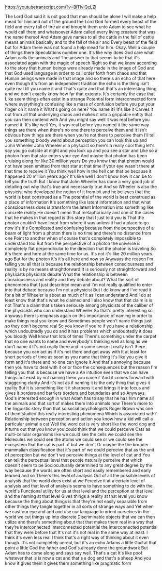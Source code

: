 https://youtubetranscript.com/?v=BlTlvlQcLZI

 The Lord God said it is not good that man should be alone I will make a help mead for him and out of the ground the Lord God formed every beast of the field and every fall of the air and brought them unto Adam to see what he would call them and whatsoever Adam called every living creature that was the name thereof And Adam gave names to all the cattle in the fall of cattle means animals basically and to the fall of the air and Every beast of the field but for Adam there was not found a help mead for him. Okay. Well a couple of things there Speculations number one. It's like why does God care what Adam calls the animals and The answer to that seems to be that it's associated again with the magic of speech Right so that we know according to the story that human beings were already made in the image of God and that God used language in order to call order forth from chaos and that Human beings were made in that image and so there's an echo of that here even though it's from an independent tradition the echo is the thing isn't quite real till you name it and That's quite and that that's an interesting thing and we don't exactly know how far that extends. It's certainly the case that Like seem things often exist in a strange Potential form interconnected form where everything's confusing like a mass of confusion before you put your finger on it name it What's going on here? You name it? It's like it Carves it out from all that underlying chaos and makes it into a grippable entity that you can then contend with And you might say well it was real before you named it. It's like well Yes, it was real before you named it the same way things are there when there's no one there to perceive them and It isn't obvious how things are there when you're not there to perceive them I'll tell you something bloody weird about perception you can look this up and John Wheeler John Wheeler is a physicist so here's a really cool thing let's say you go outside at night and you look up and you see a star and Like so a photon from that star enters your eye And maybe that photon has been cruising along for like 30 million years Do you know that that photon would not have been emitted from that star at that time if your eye wasn't there at that time to receive it You think well how in the hell can that be because it happened 20 million years ago? It's like well I don't know how it can be to tell you the truth But I know that John Wheeler has done a very good job of detailing out why that's true and necessarily true And so Wheeler is also the physicist who developed the notion of it from bit and he believes that the world is best construed as a The potential of the world is best construed as a place of information It's something like latent information and that what consciousness does is transform the latent Information into something like concrete reality He doesn't mean that metaphorically and one of the cases that he makes in that regard is this story that I just told you is That the photon couldn't have leapt from where it was unless it had a place to go now it's it's Complicated and confusing because from the perspective of a beam of light from a photon there is no time and there's no distance from one Point to another when of course that's completely impossible to understand too But from the perspective of a photon the universe is completely flat perpendicular to the direction that the photon is traveling So it's there and here at the same time for us. It's not it's like 20 million years ago But for the photon it's it's all here and now so Anyways the reason I'm telling you all that is because the relationship between consciousness and reality is by no means straightforward It is seriously not straightforward and physicists physicists debate What the relationship is between consciousness and reality and they debate about? What the sort of phenomena that I just described mean and I'm not really qualified to enter into that debate because I'm not a physicist But I do know and I've read it for a bit of Wheeler is about as much of it as I can understand And I do at least know that that's what he claimed and I also know that that claim is is not That's a claim that's taken seriously among physicists of the caliber of the physicists who can understand Wheeler So that's pretty interesting so anyways there is emphasis again on this importance of naming in order to make things real you know and Sometimes people won't name things just so they don't become real So you know if you're if you have a relationship which undoubtedly you do and it has problems which undoubtedly it does you bloody Well know that lots of times There's something under the carpet that no one wants to name and everybody's thinking well as long as we don't name it It's not really there and in some sense it really isn't there because you can act as if it's not there and get away with It at least for short periods of time as soon as you name that thing It's like you give it form and it's there and no one can ignore it And that's annoying because then you have to deal with it or or face the consequences but the reason I'm telling you that is because we have a An intuition even that we can have things not exist by not naming them you name it And it comes forward with staggering clarity And it's not as if naming it is the only thing that gives it reality But it is something like it it sharpens it and brings it into focus and gives it borders and barriers borders and boundaries and so Anyways, God's interested enough in what Adam has to say that he has him name all the animals and that sort of makes them Into animals now There's more to the linguistic story than that so social psychologists Roger Brown was one of them studied this really interesting phenomena Which is associated with? Relationship between perception and action you know how a kid will call a particular animal a cat Well the word cat is very short like the word dog and it turns out that you know you could think that we could perceive Cats as multi-cellular organisms like we could see the cells we could see the Molecules we could see the atoms we could see or we could see the ecosystem that the cat is part of but we don't Or maybe the the broader mammalian classification that it's part of we could perceive that as the unit of perception but we don't we perceive things at the level of cat and You can tell the perceptual level that people naturally perceive that which doesn't seem to be Socioculturally determined to any great degree by the way because the words are often short and easily remembered and early learned and so There's this level of analysis Out of all the possible levels of analysis that the world does exist at we Perceive it at a certain level of analysis and that level of analysis seems to have something to do with the world's Functional utility for us at that level and the perception at that level and the naming at that level Gives things a reality at that level you know because the thing about things is that they're not easily separable from other things they tangle together in all sorts of strange ways and Yet when we cast our eye and and and use our language to orient ourselves in the world we cut things up into discrete Discriminable objects that we can then utilize and there's something about that that makes them real in a way that they're interconnected Interconnected potential the interconnected potential that they were before that It's not it's not real in the same way at least. I think it's even less real I think that's a right way of thinking about it even though. It's not completely unreal, but it's an echo Adams a little God at that point a little God the father and God's already done the groundwork But Adam has to come along and says say well. That's a cat It's like poof whatever that is is now a cat and that's a dog and that's a sheep And you know it gives them it gives them something like pragmatic form